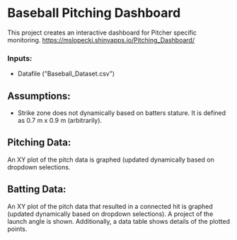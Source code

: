 # Baseball Pitching Dashboard

This project creates an interactive dashboard for Pitcher specific monitoring.
https://mslopecki.shinyapps.io/Pitching_Dashboard/

### Inputs:

-   Datafile ("Baseball_Dataset.csv")

## Assumptions:

-   Strike zone does not dynamically based on batters stature. It is defined as 0.7 m x 0.9 m (arbitrarily).

## Pitching Data:

An XY plot of the pitch data is graphed (updated dynamically based on dropdown selections.

## Batting Data:

An XY plot of the pitch data that resulted in a connected hit is graphed (updated dynamically based on dropdown selections). A project of the launch angle is shown. Additionally, a data table shows details of the plotted points.
